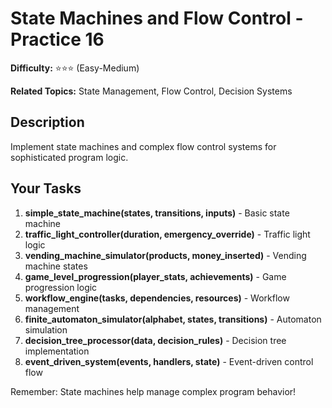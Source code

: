 # State Machines and Flow Control - Practice 16

**Difficulty:** ⭐⭐⭐ (Easy-Medium)

**Related Topics:** State Management, Flow Control, Decision Systems

## Description

Implement state machines and complex flow control systems for sophisticated program logic.

## Your Tasks

1. **simple_state_machine(states, transitions, inputs)** - Basic state machine
2. **traffic_light_controller(duration, emergency_override)** - Traffic light logic
3. **vending_machine_simulator(products, money_inserted)** - Vending machine states
4. **game_level_progression(player_stats, achievements)** - Game progression logic
5. **workflow_engine(tasks, dependencies, resources)** - Workflow management
6. **finite_automaton_simulator(alphabet, states, transitions)** - Automaton simulation
7. **decision_tree_processor(data, decision_rules)** - Decision tree implementation
8. **event_driven_system(events, handlers, state)** - Event-driven control flow

Remember: State machines help manage complex program behavior!